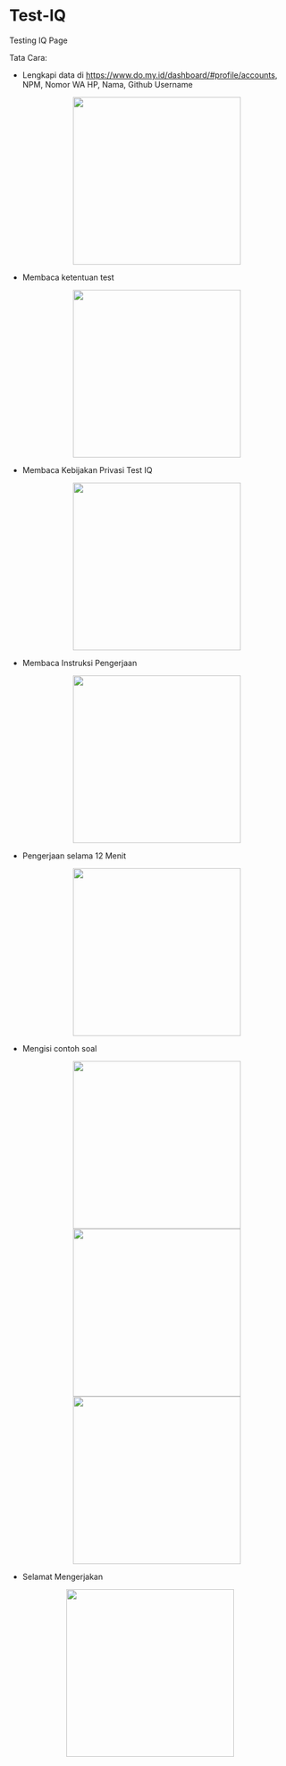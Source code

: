 # Test-IQ

Testing IQ Page

Tata Cara: 

- Lengkapi data di https://www.do.my.id/dashboard/#profile/accounts, NPM, Nomor WA HP, Nama, Github Username

   <p align="center">
    <img src="https://github.com/user-attachments/assets/c04c603e-1192-4a7d-a000-18b20589d9c1" width="300">
 </p>

- Membaca ketentuan test

    <p align="center">
    <img src="https://github.com/user-attachments/assets/6ba37606-ff28-4d29-9346-e7ca75684eb4" width="300">
 </p>

- Membaca Kebijakan Privasi Test IQ

    <p align="center">
    <img src="https://github.com/user-attachments/assets/f94b616d-ae22-4d3d-ae8b-58818513406e" width="300">
 </p>

 - Membaca Instruksi Pengerjaan

    <p align="center">
    <img src="https://github.com/user-attachments/assets/930a9fe7-7f2a-42ea-ac7d-6fa4857a5ff4" width="300">
 </p>

 - Pengerjaan selama 12 Menit

    <p align="center">
    <img src="https://github.com/user-attachments/assets/49e26ac6-739a-46cd-bcec-893da4135893" width="300">
 </p>

- Mengisi contoh soal

    <p align="center">
    <img src="https://github.com/user-attachments/assets/5cea19d9-f3ad-4b88-b656-8b2fe192ba83" width="300">
    <img src= "https://github.com/user-attachments/assets/bff2bbd7-ac43-45ec-8da5-6f0f66a710bb" width="300">
    <img src= "https://github.com/user-attachments/assets/2289e1ab-e230-4833-a212-feb3310952bb" width=300">
 </p>

- Selamat Mengerjakan

<p align="center">
    <img src= "https://github.com/user-attachments/assets/f889467c-85a1-4b32-8f3f-8317d0a6f673" width=300">
</p>
